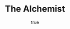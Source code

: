 ---
title: "The Alchemist"
bookCover: "/assets/book-covers/the-alchemist.jpg"
slug: "the-alchemist"
bookAuthor: "Paulo Coelho"
rating: 10
done: false
tags: []
summary: false
detailedNotes: false
amazonLink: ""
author:
  name: Rico Trebeljahr
  picture: "/assets/blog/profile.jpeg"
---